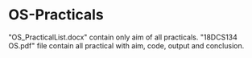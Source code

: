 # OS-Practicals

"OS_PracticalList.docx" contain only aim of all practicals.
"18DCS134 OS.pdf" file contain all practical with aim, code, output and conclusion.

